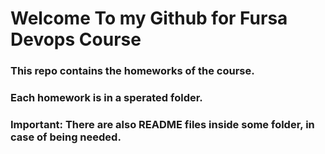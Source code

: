 # Welcome To my Github for Fursa Devops Course

###  This repo contains the homeworks of the course.
### Each homework is in a sperated folder.
### Important: There are also README files inside some folder, in case of being needed.
